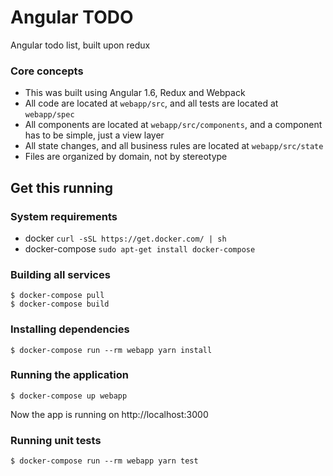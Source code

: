 # Angular TODO 

Angular todo list, built upon redux

### Core concepts

* This was built using Angular 1.6, Redux and Webpack
* All code are located at `webapp/src`, and all tests are located at `webapp/spec`
* All components are located at `webapp/src/components`, and a component has to be simple, just a view layer
* All state changes, and all business rules are located at `webapp/src/state`
* Files are organized by domain, not by stereotype

## Get this running

### System requirements

  * docker `curl -sSL https://get.docker.com/ | sh`
  * docker-compose `sudo apt-get install docker-compose`

### Building all services

    $ docker-compose pull
    $ docker-compose build

### Installing dependencies

    $ docker-compose run --rm webapp yarn install

### Running the application

    $ docker-compose up webapp

Now the app is running on http://localhost:3000

### Running unit tests

    $ docker-compose run --rm webapp yarn test
